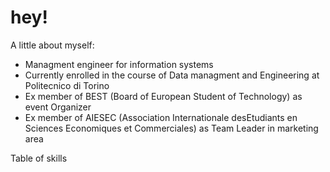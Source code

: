 # hey!

A little about myself:

<ul>
  <li>Managment engineer for information systems</li>
  <li>Currently enrolled in the course of Data managment and Engineering at Politecnico di Torino</li>
  <li>Ex member of BEST (Board of European Student of Technology) as event Organizer</li>
  <li>Ex member of AIESEC (Association Internationale desEtudiants en Sciences Economiques et Commerciales) as Team Leader in marketing area</li>
</ul>

Table of skills

